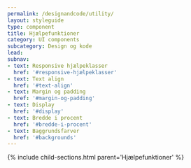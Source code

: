 ```yaml
---
permalink: /designandcode/utility/
layout: styleguide
type: component
title: Hjælpefunktioner
category: UI components
subcategory: Design og kode
lead: 
subnav:
- text: Responsive hjælpeklasser
  href: '#responsive-hjælpeklasser'
- text: Text align
  href: '#text-align'
- text: Margin og padding
  href: '#margin-og-padding'
- text: Display
  href: '#display'
- text: Bredde i procent
  href: '#bredde-i-procent'
- text: Baggrundsfarver
  href: '#backgrounds'
---
```


{% include child-sections.html parent='Hjælpefunktioner' %}
